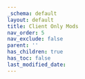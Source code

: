 ```yaml
---
_schema: default
layout: default
title: Client Only Mods
nav_order: 5
nav_exclude: false
parent: ''
has_children: true
has_toc: false
last_modified_date:
---
```

